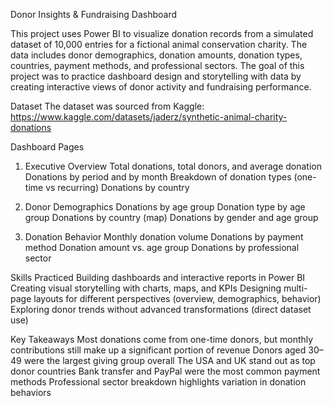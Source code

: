 Donor Insights & Fundraising Dashboard

This project uses Power BI to visualize donation records from a simulated dataset of 10,000 entries for a fictional animal conservation charity. The data includes donor demographics, donation amounts, donation types, countries, payment methods, and professional sectors.
The goal of this project was to practice dashboard design and storytelling with data by creating interactive views of donor activity and fundraising performance.

Dataset
The dataset was sourced from Kaggle:
https://www.kaggle.com/datasets/jaderz/synthetic-animal-charity-donations

Dashboard Pages
1. Executive Overview
Total donations, total donors, and average donation
Donations by period and by month
Breakdown of donation types (one-time vs recurring)
Donations by country

3. Donor Demographics
Donations by age group
Donation type by age group
Donations by country (map)
Donations by gender and age group

5. Donation Behavior
Monthly donation volume
Donations by payment method
Donation amount vs. age group
Donations by professional sector

Skills Practiced
Building dashboards and interactive reports in Power BI
Creating visual storytelling with charts, maps, and KPIs
Designing multi-page layouts for different perspectives (overview, demographics, behavior)
Exploring donor trends without advanced transformations (direct dataset use)

Key Takeaways
Most donations come from one-time donors, but monthly contributions still make up a significant portion of revenue
Donors aged 30–49 were the largest giving group overall
The USA and UK stand out as top donor countries
Bank transfer and PayPal were the most common payment methods
Professional sector breakdown highlights variation in donation behaviors
